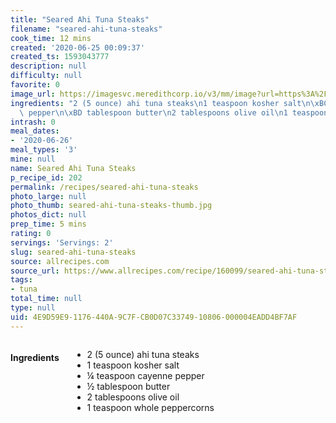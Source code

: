 ```yaml
---
title: "Seared Ahi Tuna Steaks"
filename: "seared-ahi-tuna-steaks"
cook_time: 12 mins
created: '2020-06-25 00:09:37'
created_ts: 1593043777
description: null
difficulty: null
favorite: 0
image_url: https://imagesvc.meredithcorp.io/v3/mm/image?url=https%3A%2F%2Fimages.media-allrecipes.com%2Fuserphotos%2F762704.jpg&w=343&h=229&c=sc&poi=face&q=85
ingredients: "2 (5 ounce) ahi tuna steaks\n1 teaspoon kosher salt\n\xBC teaspoon cayenne\
  \ pepper\n\xBD tablespoon butter\n2 tablespoons olive oil\n1 teaspoon whole peppercorns"
intrash: 0
meal_dates:
- '2020-06-26'
meal_types: '3'
mine: null
name: Seared Ahi Tuna Steaks
p_recipe_id: 202
permalink: /recipes/seared-ahi-tuna-steaks
photo_large: null
photo_thumb: seared-ahi-tuna-steaks-thumb.jpg
photos_dict: null
prep_time: 5 mins
rating: 0
servings: 'Servings: 2'
slug: seared-ahi-tuna-steaks
source: allrecipes.com
source_url: https://www.allrecipes.com/recipe/160099/seared-ahi-tuna-steaks/
tags:
- tuna
total_time: null
type: null
uid: 4E9D59E9-1176-440A-9C7F-CB0D07C33749-10806-000004EADD4BF7AF
---
```

<div class="large-8 medium-7 columns" id="writeup">	</div><!-- #writeup -->
</div><!-- #row-one -->
<div class="row" id="row-two">	<div class="medium-4 small-5 columns" id="ingredients"><h4>Ingredients</h4><div class="box box-ingredients content"><ul>
<li>2 (5 ounce) ahi tuna steaks</li>
<li>1 teaspoon kosher salt</li>
<li>¼ teaspoon cayenne pepper</li>
<li>½ tablespoon butter</li>
<li>2 tablespoons olive oil</li>
<li>1 teaspoon whole peppercorns</li>
</ul>
</div>	</div>	<div class="medium-6 small-7 columns" id="directions">	</div>